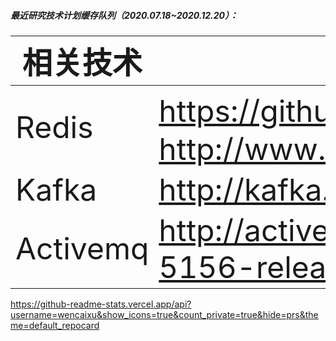 ##### 最近研究技术计划缓存队列（2020.07.18~2020.12.20）：

| <font size=7>相关技术 </font>  | <font size=7>参考文档</font>    |
| --------   | ----- |
| <font size=7>Redis  </font>    | <font size=7>https://github.com/redis/redis 和 http://www.redis.cn/  </font>  | 
| <font size=7>Kafka </font>   | <font size=7>http://kafka.apache.org/ </font>    | 
| <font size=7>Activemq </font>   | <font size=7>http://activemq.apache.org/activemq-5156-release.html </font>   | 

https://github-readme-stats.vercel.app/api?username=wencaixu&show_icons=true&count_private=true&hide=prs&theme=default_repocard
<!-- ##### 个人公众号平台：
<p align="left">
     <img src="https://github.com/wencaixu/wencaixu/blob/master/20200712204129909.png" 
     height=80px
     width=80px
     alt="撩一撩">
 </p>-->
